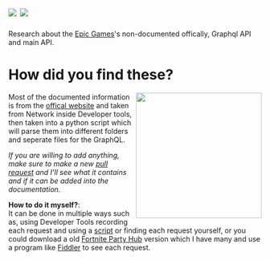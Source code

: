 # ![](https://raw.githubusercontent.com/Tectors/ico/94dca681eccc49cd00c55b1c6eaa1b498b45a8d4/EpicGraphQL-cache.svg) ![](https://raw.githubusercontent.com/Tectors/ico/main/EpicGraphQL2-cache-a.svg)

Research about the [Epic Games](https://www.epicgames.com/)'s non-documented offically, Graphql API and main API.

# How did you find these?
<img align="right" width="250" height="250" src="https://raw.githubusercontent.com/Tectors/ico/main/EpicGraphQL2-cache-a.svg">

  Most of the documented information is from the [offical website](https://www.epicgames.com/) and taken from Network inside Developer tools, then taken into a python script which will parse them into different folders and seperate files for the GraphQL.
  
  *If you are willing to add anything, make sure to make a new [pull request](https://github.com/Tectors/EpicGraphQL/pulls) and I'll see what it contains and if it can be added into the documentation.*
  
  **How to do it myself?**:
  <br> It can be done in multiple ways such as, using Developer Tools recording each request and using a [script](https://github.com/Tectors/EpicGraphQL/tree/main/scripting) or finding each request yourself, or you could download a old [Fortnite Party Hub](https://www.epicgames.com/fortnite/en-US/news/party-hub-faq) version which I have many and use a program like [Fiddler](https://www.telerik.com/fiddler) to see each request.
